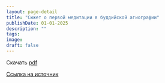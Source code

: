 ```yaml
---
layout: page-detail
title: "Сюжет о первой медитации в буддийской агиографии"
publishDate: 01-01-2025
description: ""
tags:
image:
draft: false
---
```


Скачать [pdf](/upload/iblock/734/7341b6f7cb284276f79cb744c3e838fc.pdf)

[Ссылка на источник](https://www.academia.edu/4690363/%D0%A1%D1%8E%D0%B6%D0%B5%D1%82%5F%D0%BE%5F%D0%BF%D0%B5%D1%80%D0%B2%D0%BE%D0%B9%5F%D0%BC%D0%B5%D0%B4%D0%B8%D1%82%D0%B0%D1%86%D0%B8%D0%B8%5F%D0%B2%5F%D0%B1%D1%83%D0%B4%D0%B4%D0%B8%D0%B9%D1%81%D0%BA%D0%BE%D0%B9%5F%D0%B0%D0%B3%D0%B8%D0%BE%D0%B3%D1%80%D0%B0%D1%84%D0%B8%D0%B8%5F%D0%92%D0%B5%D1%81%D1%82%D0%BD%D0%B8%D0%BA%5F%D0%A0%D0%93%D0%93%D0%A3%5F2%5F64%5F11%5F%D0%A1%5F47%5F72%5F)  
  
  
